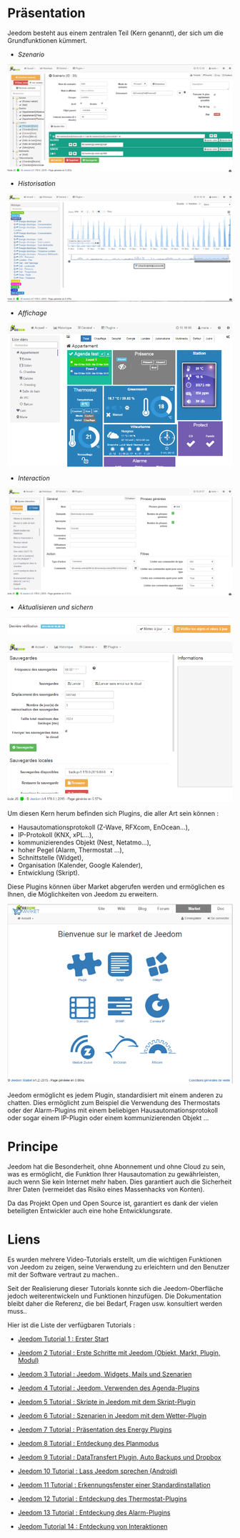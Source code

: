 Präsentation
===

Jeedom besteht aus einem zentralen Teil (Kern genannt), der sich um die Grundfunktionen kümmert.

-   *Szenario*

![Page Szenario](images/doc-presentation-scenario.png)

-   *Historisation*

![Page Historique](images/doc-presentation-historique.png)

-   *Affichage*

![Page Dashboard](images/doc-presentation-affichage.png)

-   *Interaction*

![Page Interaktion](images/doc-presentation-interaction.png)

-   *Aktualisieren und sichern*

![Page Mise à jour](images/doc-presentation-maj.png)

![Page Sauvegarde](images/doc-presentation-sauvegarde.png)

Um diesen Kern herum befinden sich Plugins, die aller Art sein können :

-   Hausautomationsprotokoll (Z-Wave, RFXcom, EnOcean…),
-   IP-Protokoll (KNX, xPL…),
-   kommunizierendes Objekt (Nest, Netatmo…),
-   hoher Pegel (Alarm, Thermostat ...),
-   Schnittstelle (Widget),
-   Organisation (Kalender, Google Kalender),
-   Entwicklung (Skript).

Diese Plugins können über Market abgerufen werden und ermöglichen es Ihnen, die Möglichkeiten von Jeedom zu erweitern.

![Page Market](images/doc-presentation-market.png)

Jeedom ermöglicht es jedem Plugin, standardisiert mit einem anderen zu chatten. Dies ermöglicht zum Beispiel die Verwendung des Thermostats oder der Alarm-Plugins mit einem beliebigen Hausautomationsprotokoll oder sogar einem IP-Plugin oder einem kommunizierenden Objekt ...

Principe
=== 

Jeedom hat die Besonderheit, ohne Abonnement und ohne Cloud zu sein, was es ermöglicht, die Funktion Ihrer Hausautomation zu gewährleisten, auch wenn Sie kein Internet mehr haben. Dies garantiert auch die Sicherheit Ihrer Daten (vermeidet das Risiko eines Massenhacks von Konten).

Da das Projekt Open und Open Source ist, garantiert es dank der vielen beteiligten Entwickler auch eine hohe Entwicklungsrate.

Liens
===

Es wurden mehrere Video-Tutorials erstellt, um die wichtigen Funktionen von Jeedom zu zeigen, seine Verwendung zu erleichtern und den Benutzer mit der Software vertraut zu machen..

Seit der Realisierung dieser Tutorials konnte sich die Jeedom-Oberfläche jedoch weiterentwickeln und Funktionen hinzufügen. Die Dokumentation bleibt daher die Referenz, die bei Bedarf, Fragen usw. konsultiert werden muss..

Hier ist die Liste der verfügbaren Tutorials :

-   [Jeedom Tutorial 1 : Erster Start](https://www.youtube.com/watch?v=UTECRBGEUtI)

-   [Jeedom 2 Tutorial : Erste Schritte mit Jeedom (Objekt, Markt, Plugin, Modul)](https://www.youtube.com/watch?v=2LU1neNvbus)

-   [Jeedom 3 Tutorial : Jeedom, Widgets, Mails und Szenarien](https://www.youtube.com/watch?v=OJn33XbpiH8)

-   [Jeedom 4 Tutorial : Jeedom, Verwenden des Agenda-Plugins](https://www.youtube.com/watch?v=EBuvIabg3Cc)

-   [Jeedom 5 Tutorial : Skripte in Jeedom mit dem Skript-Plugin](https://www.youtube.com/watch?v=FRbQILAogX0)

-   [Jeedom 6 Tutorial : Szenarien in Jeedom mit dem Wetter-Plugin](https://www.youtube.com/watch?v=w0ErP3wyEoA)

-   [Jeedom 7 Tutorial : Präsentation des Energy Plugins](https://www.youtube.com/watch?v=DZfA_DxqbNs)

-   [Jeedom 8 Tutorial : Entdeckung des Planmodus](https://www.youtube.com/watch?v=2IkXF6CBCAE)

-   [Jeedom 9 Tutorial : DataTransfert Plugin, Auto Backups und Dropbox](https://www.youtube.com/watch?v=wLOfJygFc8k)

-   [Jeedom 10 Tutorial : Lass Jeedom sprechen (Android)](https://www.youtube.com/watch?v=3Pc3VJFWHo4)

-   [Jeedom 11 Tutorial : Erkennungsfenster einer Standardinstallation](https://www.youtube.com/watch?v=hW1d1FvkmSs)

-   [Jeedom 12 Tutorial : Entdeckung des Thermostat-Plugins](https://www.youtube.com/watch?v=T21gqp1SQK0)

-   [Jeedom 13 Tutorial : Entdeckung des Alarm-Plugins](https://www.youtube.com/watch?v=JjnWeU614gc)

-   [Jeedom Tutorial 14 : Entdeckung von Interaktionen](https://www.youtube.com/watch?v=Z8SHo_Xwk0Q) 
